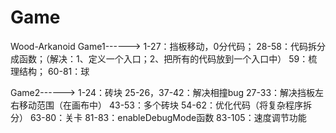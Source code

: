# Game
Wood-Arkanoid
Game1------>
    1-27：挡板移动，0分代码；
    28-58：代码拆分成函数；（解决：1、定义一个入口；2、把所有的代码放到一个入口中）
    59：梳理结构；
    60-81：球

Game2------>
    1-24：砖块
    25-26，37-42：解决相撞bug
    27-33：解决挡板左右移动范围（在画布中）
    43-53：多个砖块
    54-62：优化代码（将复杂程序拆分）
    63-80：关卡
    81-83：enableDebugMode函数
    83-105：速度调节功能
